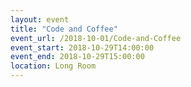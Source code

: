 ```yaml
---
layout: event
title: "Code and Coffee"
event_url: /2018-10-01/Code-and-Coffee
event_start: 2018-10-29T14:00:00
event_end: 2018-10-29T15:00:00
location: Long Room
---
```

